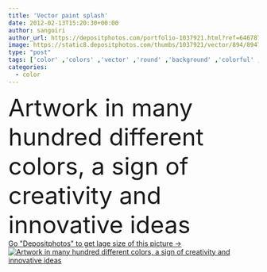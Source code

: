 ```yaml
---
title: 'Vector paint splash'
date: 2012-02-13T15:20:30+00:00
author: sangoiri
author_url: https://depositphotos.com/portfolio-1037921.html?ref=64678756
image: https://static8.depositphotos.com/thumbs/1037921/vector/894/8947714/api_thumb_450.jpg?forcejpeg=true
type: "post"
tags: ['color' ,'colors' ,'vector' ,'round' ,'background' ,'colorful' ,'graphic' ,'design' ,'paper' ,'bright' ,'sign' ,'ideas' ,'art' ,'liquid' ,'abstract' ,'texture' ,'water' ,'vivid' ,'creativity' ,'grunge' ,'picture' ,'paint' ,'splash' ,'messy' ,'rainbow' ,'explosion' ,'creative' ,'motion' ,'brush' ,'hundred' ,'artistic' ,'artwork' ,'wild' ,'in' ,'splattered' ,'many' ,'spill' ,'splatter' ,'crazy' ,'different' ,'Spilling' ,'of' ,'a' ,'dash' ,'and' ,'innovative' ,'airbrush' ,'drips' ,'expressionist' ,'spontaneity' ]
categories: 
  - color
---
```

<div aling="center">
            <font size="60"> Artwork in many hundred different colors, a sign of creativity and innovative ideas</font>   
</div>
<div>
    <a href='https://static8.depositphotos.com/thumbs/1037921/vector/894/8947714/api_thumb_450.jpg?forcejpeg=true?ref=64678756' target=_blank > Go "Depositphotos" to get lage size of this picture ->
        <img href='https://static8.depositphotos.com/thumbs/1037921/vector/894/8947714/api_thumb_450.jpg?forcejpeg=true?ref=64678756' src='https://static8.depositphotos.com/1037921/894/v/950/depositphotos_8947714-stock-illustration-vector-paint-splash.jpg?forcejpeg=true' alt='Artwork in many hundred different colors, a sign of creativity and innovative ideas' >
    </a>
</div>
